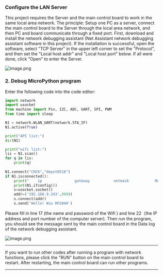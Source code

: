 ### Configure the LAN Server

This project requires the Server and the main control board to work in the same local area network. The principle: Setup one PC as a server, connect the main control board to the Server through the local area network, and then PC and board communicate through a fixed port.
First, download and install the network debugging assistant (Net Assistant network debugging assistant software in this project).
If the installation is successful, open the software, select "TCP Server" in the upper left corner to set the "Protocol", and then set the "Local host addr" and "Local host port" below. If all were done, click "Open" to enter the Server.

![image.png](https://files.seeedstudio.com/wiki/Wio_RP2040_mini_Dev_Board-Onboard_Wifi/demo_8.png)
### 2. Debug MicroPython program
Enter the following code into the code editor:
```python
import network
import usocket
from machine import Pin, I2C, ADC, UART, SPI, PWM
from time import sleep

N1 = network.WLAN_UART(network.STA_IF)
N1.active(True)

print("API list:")
dir(N1)

print("wifi list:")
lis = N1.scan()
for q in lis:
    print(q)
    
N1.connect("CHCK","depot0510")
if N1.isconnected():
    print("    ip               gateway           netmask            MAC            ssid")
    print(N1.ifconfig())
    s=usocket.socket()
    addr=('192.168.9.243',9999)
    s.connect(addr)
    s.send('Hello! Wio RP2040')
```
Please fill in line 17 (the name and password of the Wifi ) and line 22（the IP address and port number of the computer server). Then run the program, you should see the message sent by the main control board in the Data log of the network debugging assistant.

![image.png](https://files.seeedstudio.com/wiki/Wio_RP2040_mini_Dev_Board-Onboard_Wifi/demo_9.png)

---

If you want to run other codes after running a program with network functions, please click the "RUN" button on the main control board to restart. After restarting, the main control board can run other programs.

---

